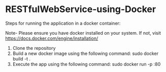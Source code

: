 # RESTfulWebService-using-Docker

Steps for running the application in a docker container:

Note- Please ensure you have docker installed on your system. If not, visit https://docs.docker.com/engine/installation/

1. Clone the repository
2. Build a new docker image using the following command:
   sudo docker build -t <myimagename> .
3. Execute the app using the following command:
   sudo docker run -p <port>:80 <myimagename>



